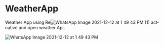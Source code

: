 # WeatherApp
Weather App using Re![WhatsApp Image 2021-12-12 at 1 49 43 PM (1)](https://user-images.githubusercontent.com/47221162/145705481-7ba0ce32-cde8-4b45-9342-cccb348fd9e6.jpeg)
act-native and open  weather Api.

![WhatsApp Image 2021-12-12 at 1 49 43 PM](https://user-images.githubusercontent.com/47221162/145705484-1d27dc32-b9bd-462a-842f-d690ede75965.jpeg)
